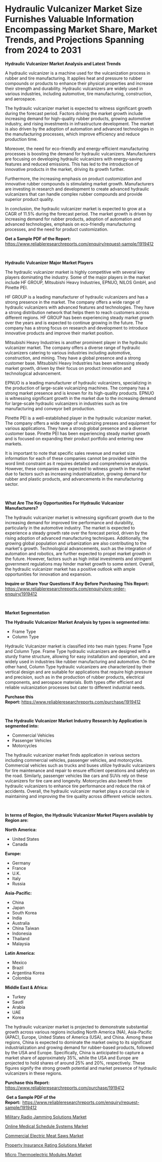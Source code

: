 <p><h1>Hydraulic Vulcanizer Market Size Furnishes Valuable Information Encompassing Market Share, Market Trends, and Projections Spanning from 2024 to 2031</h1></p><p><strong>Hydraulic Vulcanizer Market Analysis and Latest Trends</strong></p>
<p><p>A hydraulic vulcanizer is a machine used for the vulcanization process in rubber and tire manufacturing. It applies heat and pressure to rubber compounds or products to enhance their physical properties and increase their strength and durability. Hydraulic vulcanizers are widely used in various industries, including automotive, tire manufacturing, construction, and aerospace.</p><p>The hydraulic vulcanizer market is expected to witness significant growth during the forecast period. Factors driving the market growth include increasing demand for high-quality rubber products, growing automotive industry, and rising investments in infrastructure development. The market is also driven by the adoption of automation and advanced technologies in the manufacturing processes, which improve efficiency and reduce production time.</p><p>Moreover, the need for eco-friendly and energy-efficient manufacturing processes is boosting the demand for hydraulic vulcanizers. Manufacturers are focusing on developing hydraulic vulcanizers with energy-saving features and reduced emissions. This has led to the introduction of innovative products in the market, driving its growth further.</p><p>Furthermore, the increasing emphasis on product customization and innovative rubber compounds is stimulating market growth. Manufacturers are investing in research and development to create advanced hydraulic vulcanizers that can handle complex rubber compounds and provide superior product quality.</p><p>In conclusion, the hydraulic vulcanizer market is expected to grow at a CAGR of 11.5% during the forecast period. The market growth is driven by increasing demand for rubber products, adoption of automation and advanced technologies, emphasis on eco-friendly manufacturing processes, and the need for product customization.</p></p>
<p><strong>Get a Sample PDF of the Report:&nbsp;</strong> <a href="https://www.reliableresearchreports.com/enquiry/request-sample/1919412">https://www.reliableresearchreports.com/enquiry/request-sample/1919412</a></p>
<p>&nbsp;</p>
<p><strong>Hydraulic Vulcanizer Major Market Players</strong></p>
<p><p>The hydraulic vulcanizer market is highly competitive with several key players dominating the industry. Some of the major players in the market include HF GROUP, Mitsubishi Heavy Industries, EPNUO, NILOS GmbH, and Pinette PEI.</p><p>HF GROUP is a leading manufacturer of hydraulic vulcanizers and has a strong presence in the market. The company offers a wide range of hydraulic vulcanizers with advanced features and technologies. They have a strong distribution network that helps them to reach customers across different regions. HF GROUP has been experiencing steady market growth over the years and is expected to continue growing in the future. The company has a strong focus on research and development to introduce innovative products and improve their market position.</p><p>Mitsubishi Heavy Industries is another prominent player in the hydraulic vulcanizer market. The company offers a diverse range of hydraulic vulcanizers catering to various industries including automotive, construction, and mining. They have a global presence and a strong customer base. Mitsubishi Heavy Industries has been witnessing steady market growth, driven by their focus on product innovation and technological advancement.</p><p>EPNUO is a leading manufacturer of hydraulic vulcanizers, specializing in the production of large-scale vulcanizing machines. The company has a strong market presence and is known for its high-quality products. EPNUO is witnessing significant growth in the market due to the increasing demand for large-scale hydraulic vulcanizers in industries such as tire manufacturing and conveyor belt production.</p><p>Pinette PEI is a well-established player in the hydraulic vulcanizer market. The company offers a wide range of vulcanizing presses and equipment for various applications. They have a strong global presence and a diverse customer base. Pinette PEI has been experiencing steady market growth and is focused on expanding their product portfolio and entering new markets.</p><p>It is important to note that specific sales revenue and market size information for each of these companies cannot be provided within the word limit constraint as it requires detailed and comprehensive analysis. However, these companies are expected to witness growth in the market due to factors such as increasing industrialization, growing demand for rubber and plastic products, and advancements in the manufacturing sector.</p></p>
<p>&nbsp;</p>
<p><strong>What Are The Key Opportunities For Hydraulic Vulcanizer Manufacturers?</strong></p>
<p><p>The hydraulic vulcanizer market is witnessing significant growth due to the increasing demand for improved tire performance and durability, particularly in the automotive industry. The market is expected to experience a steady growth rate over the forecast period, driven by the rising adoption of advanced manufacturing techniques. Additionally, the growing global population and urbanization are also contributing to the market's growth. Technological advancements, such as the integration of automation and robotics, are further expected to propel market growth in the future. However, factors such as high initial investments and stringent government regulations may hinder market growth to some extent. Overall, the hydraulic vulcanizer market has a positive outlook with ample opportunities for innovation and expansion.</p></p>
<p><strong>Inquire or Share Your Questions If Any Before Purchasing This Report:</strong> <a href="https://www.reliableresearchreports.com/enquiry/pre-order-enquiry/1919412">https://www.reliableresearchreports.com/enquiry/pre-order-enquiry/1919412</a></p>
<p>&nbsp;</p>
<p><strong>Market Segmentation</strong></p>
<p><strong>The Hydraulic Vulcanizer Market Analysis by types is segmented into:</strong></p>
<p><ul><li>Frame Type</li><li>Column Type</li></ul></p>
<p><p>Hydraulic Vulcanizer market is classified into two main types: Frame Type and Column Type. Frame Type hydraulic vulcanizers are designed with a sturdy frame structure, allowing for easy installation and operation, and are widely used in industries like rubber manufacturing and automotive. On the other hand, Column Type hydraulic vulcanizers are characterized by their vertical design and are suitable for applications that require high pressure and precision, such as in the production of rubber products, electrical components, and aerospace materials. Both types offer efficient and reliable vulcanization processes but cater to different industrial needs.</p></p>
<p><strong>Purchase this Report:&nbsp;</strong><a href="https://www.reliableresearchreports.com/purchase/1919412">https://www.reliableresearchreports.com/purchase/1919412</a></p>
<p>&nbsp;</p>
<p><strong>The Hydraulic Vulcanizer Market Industry Research by Application is segmented into:</strong></p>
<p><ul><li>Commercial Vehicles</li><li>Passenger Vehicles</li><li>Motorcycles</li></ul></p>
<p><p>The hydraulic vulcanizer market finds application in various sectors including commercial vehicles, passenger vehicles, and motorcycles. Commercial vehicles such as trucks and buses utilize hydraulic vulcanizers for tire maintenance and repair to ensure efficient operations and safety on the road. Similarly, passenger vehicles like cars and SUVs rely on these vulcanizers for tire care and longevity. Motorcycles also benefit from hydraulic vulcanizers to enhance tire performance and reduce the risk of accidents. Overall, the hydraulic vulcanizer market plays a crucial role in maintaining and improving the tire quality across different vehicle sectors.</p></p>
<p>&nbsp;</p>
<p><strong>In terms of Region, the Hydraulic Vulcanizer Market Players available by Region are:</strong></p>
<p>
    <p> <strong> North America: </strong>
        <ul>
            <li>United States</li>
            <li>Canada</li>
        </ul>
        </p> 
    <p> <strong> Europe: </strong>
        <ul>
            <li>Germany</li>
            <li>France</li>
            <li>U.K.</li>
            <li>Italy</li>
            <li>Russia</li>
        </ul>
        </p> 
    <p> <strong> Asia-Pacific: </strong>
        <ul>
            <li>China</li>
            <li>Japan</li>
            <li>South Korea</li>
            <li>India</li>
            <li>Australia</li>
            <li>China Taiwan</li>
            <li>Indonesia</li>
            <li>Thailand</li>
            <li>Malaysia</li>
        </ul>
        </p> 
    <p> <strong> Latin America: </strong>
        <ul>
            <li>Mexico</li>
            <li>Brazil</li>
            <li>Argentina Korea</li>
            <li>Colombia</li>
        </ul>
        </p> 
    <p> <strong> Middle East & Africa: </strong>
        <ul>
            <li>Turkey</li>
            <li>Saudi</li>
            <li>Arabia</li>
            <li>UAE</li>
            <li>Korea</li>
        </ul>
    </p>
    </p>
<p><p>The hydraulic vulcanizer market is projected to demonstrate substantial growth across various regions including North America (NA), Asia-Pacific (APAC), Europe, United States of America (USA), and China. Among these regions, China is expected to dominate the market owing to its significant industrialization and growing demand for rubber-based products, followed by the USA and Europe. Specifically, China is anticipated to capture a market share of approximately 35%, while the USA and Europe are projected to hold shares of around 25% and 20%, respectively. These figures signify the strong growth potential and market presence of hydraulic vulcanizers in these regions.</p></p>
<p><strong>Purchase this Report: </strong><a href="https://www.reliableresearchreports.com/purchase/1919412">https://www.reliableresearchreports.com/purchase/1919412</a></p>
<p>&nbsp;<strong>Get a Sample PDF of the Report:&nbsp;&nbsp;</strong><a href="https://www.reliableresearchreports.com/enquiry/request-sample/1919412">https://www.reliableresearchreports.com/enquiry/request-sample/1919412</a></p>
<p><strong></strong></p>
<p><p><a href="https://medium.com/@reganklocko456458/military-radio-jamming-solutions-market-trends-and-market-analysis-forecasted-for-period-2023-2030-76a6fd5f72c4">Military Radio Jamming Solutions Market</a></p><p><a href="https://medium.com/@reganklocko456458/online-medical-schedule-systems-market-insight-market-trends-growth-forecasted-from-2023-to-2030-729779bb3f2a">Online Medical Schedule Systems Market</a></p><p><a href="https://github.com/GroverBarry/Market-Research-Report-List-3/blob/main/commercial-electric-meat-saws-market.md">Commercial Electric Meat Saws Market</a></p><p><a href="https://medium.com/@reganklocko456458/property-insurance-rating-solutions-market-analysis-its-cagr-market-segmentation-and-global-8b74862e8636">Property Insurance Rating Solutions Market</a></p><p><a href="https://github.com/RickHolmes3/Market-Research-Report-List-2/blob/main/micro-thermoelectric-modules-market.md">Micro Thermoelectric Modules Market</a></p></p>